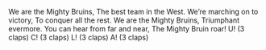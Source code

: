 We are the Mighty Bruins,
The best team in the West.
We’re marching on to victory,
To conquer all the rest.
We are the Mighty Bruins,
Triumphant evermore.
You can hear from far and near,
The Mighty Bruin roar!
U! (3 claps)
C! (3 claps)
L! (3 claps)
A! (3 claps)
